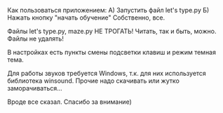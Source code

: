 Как пользоваться приложением:
	А) Запустить файл let's type.py
	Б) Нажать кнопку "начать обучение"
Собственно, все.

Файлы let's type.py, maze.py НЕ ТРОГАТЬ! Читать, так и быть, можно.
Файлы не удалять!

В настройках есть пункты смены подсветки клавиш и режим темная тема.

Для работы звуков требуется Windows, т.к. для них используется библиотека winsound. Прочие надо скачивать или жутко заморачиваться...

Вроде все сказал. Спасибо за внимание)
